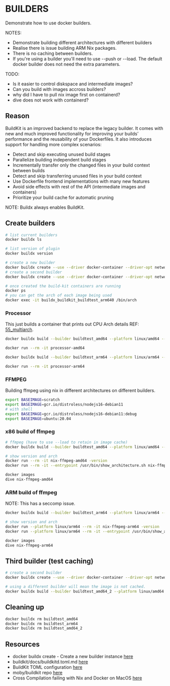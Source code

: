 # BUILDERS

Demonstrate how to use docker builders.  

NOTES:

* Demonstrate building different architectures with different builders
* Realise there is issue building ARM Nix packages.  
* There is no caching between builders.  
* If you're using a builder you'll need to use --push or --load. The default docker builder does not need the extra parameters.  

TODO:

* Is it easier to control diskspace and intermediate images?
* Can you build with images accross builders?
* why did I have to pull nix image first on containerd?
* dive does not work with containerd?

## Reason

BuildKit is an improved backend to replace the legacy builder. It comes with new and much improved functionality for improving your builds’ performance and the reusability of your Dockerfiles. It also introduces support for handling more complex scenarios:  

* Detect and skip executing unused build stages
* Parallelize building independent build stages
* Incrementally transfer only the changed files in your build context between builds
* Detect and skip transferring unused files in your build context
* Use Dockerfile frontend implementations with many new features
* Avoid side effects with rest of the API (intermediate images and containers)
* Prioritize your build cache for automatic pruning

NOTE: Buildx always enables BuildKit.  

## Create builders

```sh
# list current builders
docker buildx ls 

# list version of plugin
docker buildx version

# create a new builder
docker buildx create --use --driver docker-container --driver-opt network=host --name buildtest_arm64 --platform linux/arm64
# create a second builder
docker buildx create --use --driver docker-container --driver-opt network=host --name buildtest_amd64 --platform linux/amd64

# once created the build-kit containers are running 
docker ps
# you can get the arch of each image being used
docker exec -it buildx_buildkit_buildtest_arm640 /bin/arch
```

### Processor

This just builds a container that prints out CPU Arch details REF: [55_multiarch](../55_multiarch/README.md).  

```bash
docker buildx build --builder buildtest_amd64 --platform linux/amd64 --load --progress=plain -f Dockerfile.processor -t processor-amd64 .

docker run --rm -it processor-amd64 

docker buildx build --builder buildtest_arm64 --platform linux/arm64 --load --progress=plain -f Dockerfile.processor -t processor-arm64 .

docker run --rm -it processor-arm64 
```

### FFMPEG

Building ffmpeg using nix in different architectures on different builders.  

```bash
export BASEIMAGE=scratch
export BASEIMAGE=gcr.io/distroless/nodejs16-debian11
# with shell
export BASEIMAGE=gcr.io/distroless/nodejs16-debian11:debug
export BASEIMAGE=ubuntu:20.04
```

### x86 build of ffmpeg

```bash
# ffmpeg (have to use --load to retain in image cache)
docker buildx build --builder buildtest_amd64 --platform linux/amd64 --load --build-arg=baseimage=$BASEIMAGE --progress=plain -f Dockerfile.ffmpeg --target PRODUCTION -t nix-ffmpeg-amd64 .

# show version and arch
docker run --rm -it nix-ffmpeg-amd64 -version
docker run --rm -it --entrypoint /usr/bin/show_architecture.sh nix-ffmpeg-amd64 

docker images
dive nix-ffmpeg-amd64 
```

### ARM build of ffmpeg

NOTE: This has a seccomp issue.  

```bash
docker buildx build --builder buildtest_arm64 --platform linux/arm64 --load --build-arg=baseimage=$BASEIMAGE --progress=plain -f Dockerfile.ffmpeg --target PRODUCTION -t nix-ffmpeg-arm64 .

# show version and arch
docker run --platform linux/arm64 --rm -it nix-ffmpeg-arm64 -version
docker run --platform linux/arm64 --rm -it --entrypoint /usr/bin/show_architecture.sh nix-ffmpeg-arm64 

docker images
dive nix-ffmpeg-arm64 
```

## Third builder (test caching)

```sh
# create a second builder
docker buildx create --use --driver docker-container --driver-opt network=host --name buildtest_amd64_2 --platform linux/amd64

# using a different builder will mean the image is not cached.  
docker buildx build --builder buildtest_amd64_2 --platform linux/amd64 --load --build-arg=baseimage=$BASEIMAGE --build-arg=NIX_FILE=ffmpeg-full.nix --build-arg=PROGRAM_FILE=ffmpeg --progress=plain -f Dockerfile.ffmpeg --target PRODUCTION -t nix-ffmpeg-amd64_2 .
```

## Cleaning up

```sh
docker buildx rm buildtest_amd64
docker buildx rm buildtest_arm64
docker buildx rm buildtest_amd64_2
```

## Resources

* docker buildx create - Create a new builder instance [here](https://docs.docker.com/engine/reference/commandline/buildx_create/)  
* buildkit/docs/buildkitd.toml.md [here](https://github.com/moby/buildkit/blob/master/docs/buildkitd.toml.md)  
* BuildKit TOML configuration [here](https://docs.docker.com/build/buildkit/toml-configuration/)  
* moby/buildkit repo [here](https://github.com/moby/buildkit)  
* Cross Compilation failing with Nix and Docker on MacOS [here](https://discourse.nixos.org/t/cross-compilation-failing-with-nix-and-docker-on-macos/22169/4)  
